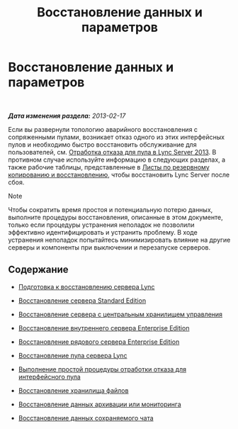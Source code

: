 ﻿---
title: Восстановление данных и параметров
TOCTitle: Восстановление данных и параметров
ms:assetid: b07f5dd7-7bed-4819-8cb5-617f5acd478e
ms:mtpsurl: https://technet.microsoft.com/ru-ru/library/Hh202185(v=OCS.15)
ms:contentKeyID: 52058300
ms.date: 05/19/2016
mtps_version: v=OCS.15
ms.translationtype: HT
---

# Восстановление данных и параметров

 

_**Дата изменения раздела:** 2013-02-17_

Если вы развернули топологию аварийного восстановления с сопряженными пулами, возникает отказ одного из этих интерфейсных пулов и необходимо быстро восстановить обслуживание для пользователей, см. [Отработка отказа для пула в Lync Server 2013](lync-server-2013-failing-over-a-pool.md). В противном случае используйте информацию в следующих разделах, а также рабочие таблицы, представленные в [Листы по резервному копированию и восстановлению](lync-server-2013-backup-and-restoration-worksheets.md), чтобы восстановить Lync Server после сбоя.

> [!NOTE]  
> Чтобы сократить время простоя и потенциальную потерю данных, выполните процедуры восстановления, описанные в этом документе, только если процедуры устранения неполадок не позволили эффективно идентифицировать и устранить проблему. В ходе устранения неполадок попытайтесь минимизировать влияние на другие серверы и компоненты при выключении и перезапуске серверов.

## Содержание

  - [Подготовка к восстановлению сервера Lync](lync-server-2013-preparing-to-restore-lync-server.md)

  - [Восстановление сервера Standard Edition](lync-server-2013-restoring-a-standard-edition-server.md)

  - [Восстановление сервера с центральным хранилищем управления](lync-server-2013-restoring-the-server-hosting-the-central-management-store.md)

  - [Восстановление внутреннего сервера Enterprise Edition](lync-server-2013-restoring-an-enterprise-edition-back-end-server.md)

  - [Восстановление рядового сервера Enterprise Edition](lync-server-2013-restoring-an-enterprise-edition-member-server.md)

  - [Восстановление пула сервера Lync](lync-server-2013-restoring-a-lync-server-pool.md)

  - [Выполнение простой процедуры отработки отказа для интерфейсного пула](lync-server-2013-performing-an-abc-front-end-pool-failover.md)

  - [Восстановление хранилища файлов](lync-server-2013-restoring-a-file-store.md)

  - [Восстановление данных архивации или мониторинга](lync-server-2013-restoring-monitoring-or-archiving-data.md)

  - [Восстановление данных сохраняемого чата](lync-server-2013-restoring-persistent-chat-data.md)

